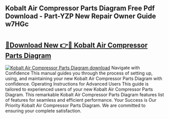 ## Kobalt Air Compressor Parts Diagram Free Pdf Download - Part-YZP New Repair Owner Guide w7HGc

# <h2><a href="http://dft87sv.blite.top/?on=Kobalt+Air+Compressor+Parts+Diagram">🔗Download New 👉🔴 Kobalt Air Compressor Parts Diagram</a></h2>

[![Kobalt Air Compressor Parts Diagram download](https://i.imgur.com/lujVjoI.png)](http://dft87sv.blite.top/?on=Kobalt+Air+Compressor+Parts+Diagram)
Navigate with Confidence This manual guides you through the process of setting up, using, and maintaining your new Kobalt Air Compressor Parts Diagram with confidence. Operating Instructions for Advanced Users This guide is tailored to experienced users of your new Kobalt Air Compressor Parts Diagram. This remarkable Kobalt Air Compressor Parts Diagram features list of features for seamless and efficient performance. Your Success is Our Priority Kobalt Air Compressor Parts Diagram. We are committed to ensuring your complete satisfaction.
